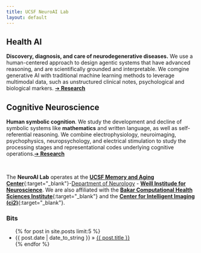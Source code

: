 ```yaml
---
title: UCSF NeuroAI Lab
layout: default
---
```


## Health AI 
**Discovery, diagnosis, and care of neurodegenerative diseases.** We use a human-centered approach to design agentic systems that have advanced reasoning, and are scientifically grounded and interpretable. We comgine generative AI with traditional machine learning methods to leverage multimodal data, such as unstructured clinical notes, psychological and biological markers. [➔ **Research**](/research)

## Cognitive Neuroscience
**Human symbolic cognition**. We study the development and decline of symbolic systems like **mathematics** and written language, as well as self-referential reasoning. We combine electrophysiology, neuroimaging, psychophysics,  neuropsychology, and electrical stimulation to study the processing stages and representational codes underlying cognitive operations.[➔ **Research**](/research)

<!-- - ↻ **Insights from neuroscience** help us power our AI systems, which recursively help us better understand the brain ↺ -->


&nbsp;

The **NeuroAI Lab** operates at the [**UCSF Memory and Aging Center**](https://memory.ucsf.edu/){:target="_blank"}-[Department of Neurology](https://neurology.ucsf.edu/) - [**Weill Institude for Neuroscience**](https://weill.ucsf.edu/). We are also affiliated with the [**Bakar Computational Health Sciences Institute**](https://bakarinstitute.ucsf.edu/){:target="_blank"} and the [**Center for Intelligent Imaging (ci2)**](https://c2i2.ucsf.edu/){:target="_blank"}.




### Bits
<ul class="posts">
  {% for post in site.posts limit:5 %}
    <li><span>{{ post.date | date_to_string }}</span> » <a href="{{ post.url }}" title="{{ post.title }}">{{ post.title }}</a></li>
  {% endfor %}
</ul>

